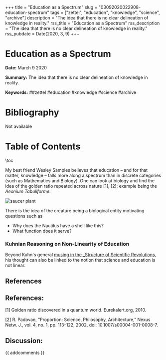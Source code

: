 +++
title = "Education as a Spectrum"
slug = "03092020022908-education-spectrum"
tags = ["zettel", "education", "knowledge", "science", "archive"]
description = "The idea that there is no clear delineation of knowledge in reality."
rss_title = "Education as a Spectrum"
rss_description = "The idea that there is no clear delineation of knowledge in reality."
rss_pubdate = Date(2020, 3, 9)
+++



Education as a Spectrum
=========

**Date:** March 9 2020

**Summary:** The idea that there is no clear delineation of knowledge in reality.

**Keywords:** ##zettel #education #knowledge #science #archive

Bibliography
==========

Not available

Table of Contents
=========

\toc

My best friend Wesley Samples believes that education – and for that matter, knowledge – falls more along a spectrum than in discrete categories (such as Mathematics and Biology). One can look at biology and find the idea of the golden ratio repeated across nature [1], [2]; example being the *Aeonium Tabuliforme*:

![saucer plant](/03102020015817-aeonium-tabuliforme.jpg)

There is the idea of the creature being a biological entity motivating questions such as

  * Why does the Nautilus have a shell like this?
  * What function does it serve?

### Kuhnian Reasoning on Non-Linearity of Education

Beyond Kuhn's general [musing in the _Structure of Scientific Revolutions](/05152022174848-structure-revolutions.md), his thought can also be linked to the notion that science and education is not linear.

## References

## References:

[1] Golden ratio discovered in a quantum world. Eurekalert.org, 2010.

[2] R. Padovan, “Proportion: Science, Philosophy, Architecture,” Nexus Netw. J., vol. 4, no. 1, pp. 113–122, 2002, doi: 10.1007/s00004-001-0008-7.
## Discussion: 

{{ addcomments }}
